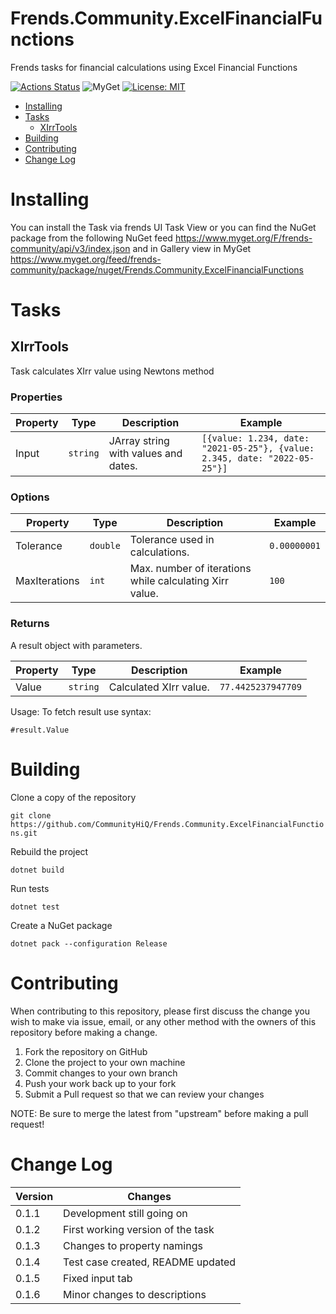 # Frends.Community.ExcelFinancialFunctions

Frends tasks for financial calculations using Excel Financial Functions

[![Actions Status](https://github.com/CommunityHiQ/Frends.Community.ExcelFinancialFunctions/workflows/PackAndPushAfterMerge/badge.svg)](https://github.com/CommunityHiQ/Frends.Community.ExcelFinancialFunctions/actions) ![MyGet](https://img.shields.io/myget/frends-community/v/Frends.Community.ExcelFinancialFunctions) [![License: MIT](https://img.shields.io/badge/License-MIT-yellow.svg)](https://opensource.org/licenses/MIT) 

- [Installing](#installing)
- [Tasks](#tasks)
     - [XIrrTools](#XIrrTools)
- [Building](#building)
- [Contributing](#contributing)
- [Change Log](#change-log)

# Installing

You can install the Task via frends UI Task View or you can find the NuGet package from the following NuGet feed
https://www.myget.org/F/frends-community/api/v3/index.json and in Gallery view in MyGet https://www.myget.org/feed/frends-community/package/nuget/Frends.Community.ExcelFinancialFunctions

# Tasks

## XIrrTools

Task calculates XIrr value using Newtons method

### Properties

| Property | Type | Description | Example |
| -------- | -------- | -------- | -------- |
| Input | `string` | JArray string with values and dates. | `[{value: 1.234, date: "2021-05-25"}, {value: 2.345, date: "2022-05-25"}]` |

### Options

| Property | Type | Description | Example |
| -------- | -------- | -------- | -------- |
| Tolerance | `double` | Tolerance used in calculations. | `0.00000001` |
| MaxIterations | `int` | Max. number of iterations while calculating Xirr value. | `100` |

### Returns

A result object with parameters.

| Property | Type | Description | Example |
| -------- | -------- | -------- | -------- |
| Value | `string` | Calculated XIrr value. | `77.4425237947709` |

Usage:
To fetch result use syntax:

`#result.Value`

# Building

Clone a copy of the repository

`git clone https://github.com/CommunityHiQ/Frends.Community.ExcelFinancialFunctions.git`

Rebuild the project

`dotnet build`

Run tests

`dotnet test`

Create a NuGet package

`dotnet pack --configuration Release`

# Contributing
When contributing to this repository, please first discuss the change you wish to make via issue, email, or any other method with the owners of this repository before making a change.

1. Fork the repository on GitHub
2. Clone the project to your own machine
3. Commit changes to your own branch
4. Push your work back up to your fork
5. Submit a Pull request so that we can review your changes

NOTE: Be sure to merge the latest from "upstream" before making a pull request!

# Change Log

| Version | Changes |
| ------- | ------- |
| 0.1.1   | Development still going on |
| 0.1.2   | First working version of the task |
| 0.1.3   | Changes to property namings |
| 0.1.4   | Test case created, README updated |
| 0.1.5   | Fixed input tab |
| 0.1.6   | Minor changes to descriptions |

